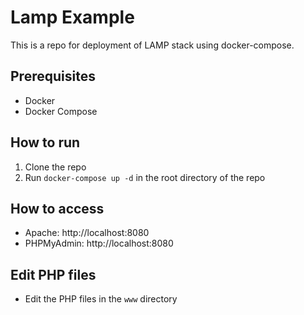 # Lamp Example 
This is a repo for deployment of LAMP stack using docker-compose.

## Prerequisites
- Docker
- Docker Compose

## How to run
1. Clone the repo
2. Run `docker-compose up -d` in the root directory of the repo

## How to access
- Apache: http://localhost:8080
- PHPMyAdmin: http://localhost:8080

## Edit PHP files
- Edit the PHP files in the `www` directory
